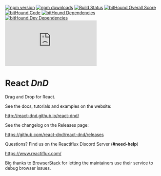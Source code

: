 [![npm version](https://img.shields.io/npm/v/react-dnd.svg?style=flat-square)](https://www.npmjs.com/package/react-dnd)
[![npm downloads](https://img.shields.io/npm/dm/react-dnd.svg?style=flat-square)](https://www.npmjs.com/package/react-dnd)
[![Build Status](https://travis-ci.org/react-dnd/react-dnd.svg?branch=master)](https://travis-ci.org/react-dnd/react-dnd)
[![bitHound Overall Score](https://www.bithound.io/github/react-dnd/react-dnd/badges/score.svg)](https://www.bithound.io/github/react-dnd/react-dnd)
[![bitHound Code](https://www.bithound.io/github/react-dnd/react-dnd/badges/code.svg)](https://www.bithound.io/github/react-dnd/react-dnd)
[![bitHound Dependencies](https://www.bithound.io/github/react-dnd/react-dnd/badges/dependencies.svg)](https://www.bithound.io/github/react-dnd/react-dnd/master/dependencies/npm)
[![bitHound Dev Dependencies](https://www.bithound.io/github/react-dnd/react-dnd/badges/devDependencies.svg)](https://www.bithound.io/github/react-dnd/react-dnd/master/dependencies/npm)
![gzip size](http://img.badgesize.io/https://npmcdn.com/react-dnd/dist/ReactDnD.min.js?compression=gzip)


React *DnD*
===========

Drag and Drop for React.

See the docs, tutorials and examples on the website:

http://react-dnd.github.io/react-dnd/

See the changelog on the Releases page:

https://github.com/react-dnd/react-dnd/releases

Questions? Find us on the Reactiflux Discord Server (**#need-help**)

https://www.reactiflux.com/

Big thanks to [BrowserStack](https://www.browserstack.com) for letting the maintainers use their service to debug browser issues.
